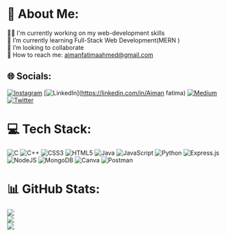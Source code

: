 # 💫 About Me:
👩‍💻 I'm currently working on my web-development skills<br>🌱 I’m currently learning Full-Stack Web Development(MERN )<br>👥️ I’m looking to collaborate<br>📨 How to reach me: aimanfatimaahmed@gmail.com<br>


## 🌐 Socials:
[![Instagram](https://img.shields.io/badge/Instagram-%23E4405F.svg?logo=Instagram&logoColor=white)](https://instagram.com/amplebyaiman ) [![LinkedIn](https://img.shields.io/badge/LinkedIn-%230077B5.svg?logo=linkedin&logoColor=white)](https://linkedin.com/in/Aiman fatima) [![Medium](https://img.shields.io/badge/Medium-12100E?logo=medium&logoColor=white)](https://medium.com/@Aimanfatimaahmed) [![Twitter](https://img.shields.io/badge/Twitter-%231DA1F2.svg?logo=Twitter&logoColor=white)](https://twitter.com/aiman__fatima) 

# 💻 Tech Stack:
![C](https://img.shields.io/badge/c-%2300599C.svg?style=for-the-badge&logo=c&logoColor=white) ![C++](https://img.shields.io/badge/c++-%2300599C.svg?style=for-the-badge&logo=c%2B%2B&logoColor=white) ![CSS3](https://img.shields.io/badge/css3-%231572B6.svg?style=for-the-badge&logo=css3&logoColor=white) ![HTML5](https://img.shields.io/badge/html5-%23E34F26.svg?style=for-the-badge&logo=html5&logoColor=white) ![Java](https://img.shields.io/badge/java-%23ED8B00.svg?style=for-the-badge&logo=java&logoColor=white) ![JavaScript](https://img.shields.io/badge/javascript-%23323330.svg?style=for-the-badge&logo=javascript&logoColor=%23F7DF1E) ![Python](https://img.shields.io/badge/python-3670A0?style=for-the-badge&logo=python&logoColor=ffdd54) ![Express.js](https://img.shields.io/badge/express.js-%23404d59.svg?style=for-the-badge&logo=express&logoColor=%2361DAFB) ![NodeJS](https://img.shields.io/badge/node.js-6DA55F?style=for-the-badge&logo=node.js&logoColor=white) ![MongoDB](https://img.shields.io/badge/MongoDB-%234ea94b.svg?style=for-the-badge&logo=mongodb&logoColor=white) ![Canva](https://img.shields.io/badge/Canva-%2300C4CC.svg?style=for-the-badge&logo=Canva&logoColor=white) ![Postman](https://img.shields.io/badge/Postman-FF6C37?style=for-the-badge&logo=postman&logoColor=white)
# 📊 GitHub Stats:
![](https://github-readme-stats.vercel.app/api?username=aiman-fatimaahmed&theme=dark&hide_border=false&include_all_commits=false&count_private=false)<br/>
![](https://github-readme-streak-stats.herokuapp.com/?user=aiman-fatimaahmed&theme=dark&hide_border=false)<br/>
![](https://github-readme-stats.vercel.app/api/top-langs/?username=aiman-fatimaahmed&theme=dark&hide_border=false&include_all_commits=false&count_private=false&layout=compact)

